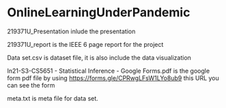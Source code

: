 # OnlineLearningUnderPandemic

219371U_Presentation inlude the presentation

219371U_report is the IEEE 6 page report for the project

Data set.csv is dataset file, it is also include the data visualization

In21-S3-CS5651 - Statistical Inference - Google Forms.pdf is the google form pdf file
by using https://forms.gle/CPRwgLFsW1LYo8ub9 this URL you can see the form

meta.txt is meta file for data set.
